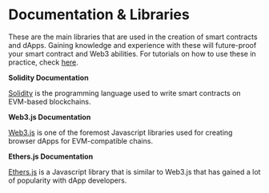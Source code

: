 # Documentation & Libraries



These are the main libraries that are used in the creation of smart contracts and dApps. Gaining knowledge and experience with these will future-proof your smart contract and Web3 abilities. For tutorials on how to use these in practice, check [here](guides-and-tuts).

**Solidity Documentation**

[Solidity](https://docs.soliditylang.org/) is the programming language used to write smart contracts on EVM-based blockchains.

**Web3.js Documentation**

[Web3.js](https://web3js.readthedocs.io/en/v1.5.2/) is one of the foremost Javascript libraries used for creating browser dApps for EVM-compatible chains.

**Ethers.js Documentation**

[Ethers.js](https://github.com/ethers-io/ethers.js/) is a Javascript library that is similar to Web3.js that has gained a lot of popularity with dApp developers.

